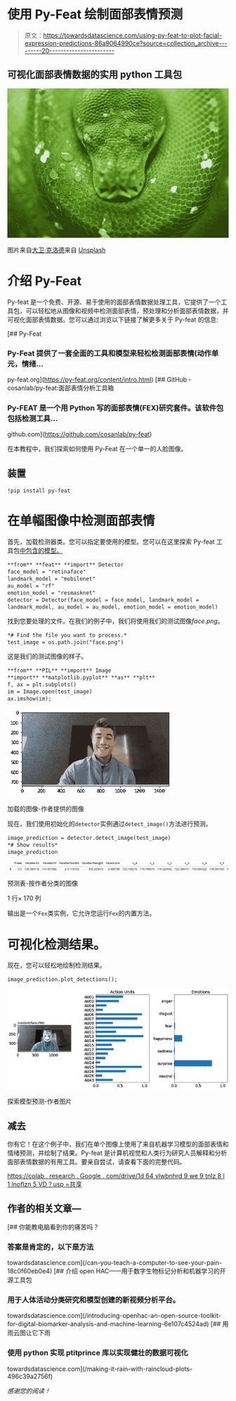 # 使用 Py-Feat 绘制面部表情预测

> 原文：<https://towardsdatascience.com/using-py-feat-to-plot-facial-expression-predictions-86a9064990ce?source=collection_archive---------20----------------------->

## 可视化面部表情数据的实用 python 工具包

![](img/cf5678e41682b8f1d9c15708cc2c4dd2.png)

图片来自[大卫·克洛德](https://unsplash.com/@davidclode)来自 [Unsplash](https://www.unsplash.com)

# 介绍 Py-Feat

Py-feat 是一个免费、开源、易于使用的面部表情数据处理工具，它提供了一个工具包，可以轻松地从图像和视频中检测面部表情，预处理和分析面部表情数据，并可视化面部表情数据。您可以通过浏览以下链接了解更多关于 Py-feat 的信息:

 [## Py-Feat

### Py-Feat 提供了一套全面的工具和模型来轻松检测面部表情(动作单元，情绪…

py-feat.org](https://py-feat.org/content/intro.html) [](https://github.com/cosanlab/py-feat) [## GitHub - cosanlab/py-feat:面部表情分析工具箱

### Py-FEAT 是一个用 Python 写的面部表情(FEX)研究套件。该软件包包括检测工具…

github.com](https://github.com/cosanlab/py-feat) 

在本教程中，我们探索如何使用 Py-Feat 在一个单一的人脸图像。

## 装置

```
!pip install py-feat
```

# 在单幅图像中检测面部表情

首先，加载检测器类。您可以指定要使用的模型。您可以在这里探索 Py-feat 工具包[中包含的模型。](https://py-feat.org/api/index.html)

```
**from** **feat** **import** Detector
face_model = "retinaface"
landmark_model = "mobilenet"
au_model = "rf"
emotion_model = "resmasknet"
detector = Detector(face_model = face_model, landmark_model = landmark_model, au_model = au_model, emotion_model = emotion_model)
```

找到您要处理的文件。在我们的例子中，我们将使用我们的测试图像*face.png*。

```
*# Find the file you want to process.*
test_image = os.path.join("face.png")
```

这是我们的测试图像的样子。

```
**from** **PIL** **import** Image
**import** **matplotlib.pyplot** **as** **plt**
f, ax = plt.subplots()
im = Image.open(test_image)
ax.imshow(im);
```

![](img/b78b2a2987d890f0dda038d531befbf1.png)

加载的图像-作者提供的图像

现在，我们使用初始化的`detector`实例通过`detect_image()`方法进行预测。

```
image_prediction = detector.detect_image(test_image)
*# Show results*
image_prediction
```

![](img/b52148b82ed147e98044d391352a0250.png)

预测表-按作者分类的图像

1 行× 170 列

输出是一个`Fex`类实例，它允许您运行`Fex`的内置方法。

# 可视化检测结果。

现在，您可以轻松地绘制检测结果。

```
image_prediction.plot_detections();
```

![](img/3a2eee61d062b5d23c4411b3efcc97d3.png)

探索模型预测-作者图片

## 减去

你有它！在这个例子中，我们在单个图像上使用了来自机器学习模型的面部表情和情绪预测，并绘制了结果。Py-feat 是计算机视觉和人类行为研究人员解释和分析面部表情数据的有用工具。要亲自尝试，请查看下面的完整代码。

[https://colab . research . Google . com/drive/1d 64 vlwbnhrd 9 we 9 tnlz 8 l 1 lnoflzn 5 VD？usp =共享](https://colab.research.google.com/drive/1D64vLwbnhrD9wE9tNlZ8L1LNofLZN5vd?usp=sharing)

## 作者的相关文章—

[](/can-you-teach-a-computer-to-see-your-pain-18c0f60eb0e4) [## 你能教电脑看到你的痛苦吗？

### 答案是肯定的，以下是方法

towardsdatascience.com](/can-you-teach-a-computer-to-see-your-pain-18c0f60eb0e4) [](/introducing-openhac-an-open-source-toolkit-for-digital-biomarker-analysis-and-machine-learning-6e107c4524ad) [## 介绍 open HAC——用于数字生物标记分析和机器学习的开源工具包

### 用于人体活动分类研究和模型创建的新视频分析平台。

towardsdatascience.com](/introducing-openhac-an-open-source-toolkit-for-digital-biomarker-analysis-and-machine-learning-6e107c4524ad) [](/making-it-rain-with-raincloud-plots-496c39a2756f) [## 用雨云图让它下雨

### 使用 python 实现 ptitprince 库以实现健壮的数据可视化

towardsdatascience.com](/making-it-rain-with-raincloud-plots-496c39a2756f) 

*感谢您的阅读！*